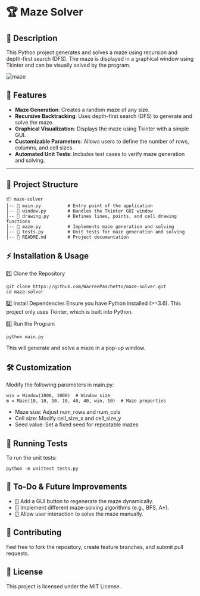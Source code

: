 # 🏆 Maze Solver

## 📌 Description
This Python project generates and solves a maze using recursion and depth-first search (DFS). The maze is displayed in a graphical window using Tkinter and can be visually solved by the program.



![maze](https://github.com/user-attachments/assets/4a81344b-ec38-487d-b60a-6fd01d257fa0)




## 🚀 Features
- **Maze Generation**: Creates a random maze of any size.
- **Recursive Backtracking**: Uses depth-first search (DFS) to generate and solve the maze.
- **Graphical Visualization**: Displays the maze using Tkinter with a simple GUI.
- **Customizable Parameters**: Allows users to define the number of rows, columns, and cell sizes.
- **Automated Unit Tests**: Includes test cases to verify maze generation and solving.

---

## 📂 Project Structure
```
📦 maze-solver
│-- 📄 main.py          # Entry point of the application
│-- 📄 window.py        # Handles the Tkinter GUI window
│-- 📄 drawing.py       # Defines lines, points, and cell drawing functions
│-- 📄 maze.py          # Implements maze generation and solving
│-- 📄 tests.py         # Unit tests for maze generation and solving
│-- 📄 README.md        # Project documentation
```

## ⚡ Installation & Usage

1️⃣ Clone the Repository
```
git clone https://github.com/WarrenPaschetto/maze-solver.git
cd maze-solver
```
2️⃣ Install Dependencies
Ensure you have Python installed (>=3.6). This project only uses Tkinter, which is built into Python.

3️⃣ Run the Program
```
python main.py
```

This will generate and solve a maze in a pop-up window.

## 🛠️ Customization
Modify the following parameters in main.py:
```
win = Window(1000, 1000)  # Window size
m = Maze(10, 10, 10, 10, 40, 40, win, 10)  # Maze properties
```
- Maze size: Adjust num_rows and num_cols
- Cell size: Modify cell_size_x and cell_size_y
- Seed value: Set a fixed seed for repeatable mazes

## 🧪 Running Tests
To run the unit tests:
```
python -m unittest tests.py
```

## 🎯 To-Do & Future Improvements
- [] Add a GUI button to regenerate the maze dynamically.
- [] Implement different maze-solving algorithms (e.g., BFS, A*).
- [] Allow user interaction to solve the maze manually.

## 🤝 Contributing
Feel free to fork the repository, create feature branches, and submit pull requests.

## 📜 License
This project is licensed under the MIT License.
